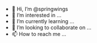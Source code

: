 - 👋 Hi, I’m @springwings
- 👀 I’m interested in ...
- 🌱 I’m currently learning ...
- 💞️ I’m looking to collaborate on ...
- 📫 How to reach me ...

<!---
springwings/springwings is a ✨ special ✨ repository because its `README.md` (this file) appears on your GitHub profile.
You can click the Preview link to take a look at your changes.
--->

